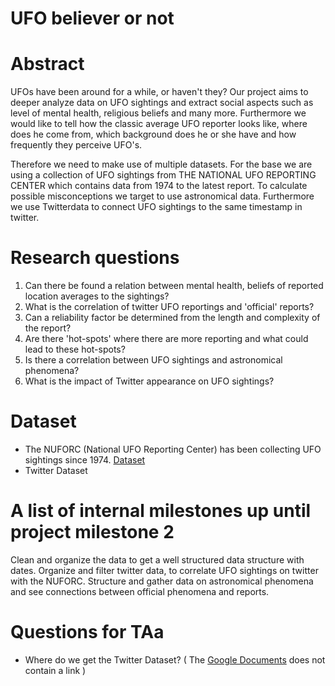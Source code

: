 # UFO believer or not

# Abstract

UFOs have been around for a while, or haven't they? Our project aims to deeper analyze data on UFO sightings and extract social aspects such as level of mental health, religious beliefs and many more. Furthermore we would like to tell how the classic average UFO reporter looks like, where does he come from, which background does he or she have and how frequently they perceive UFO's.

Therefore we need to make use of multiple datasets. For the base we are using a collection of UFO sightings from THE NATIONAL UFO REPORTING CENTER which contains data from 1974 to the latest report. To calculate possible misconceptions we target to use astronomical data. Furthermore we use Twitterdata to connect UFO sightings to the same timestamp in twitter.


# Research questions
1. Can there be found a relation between mental health, beliefs of reported location averages to the sightings?
2. What is the correlation of twitter UFO reportings and 'official' reports?
3. Can a reliability factor be determined from the length and complexity of the report?
4. Are there 'hot-spots' where there are more reporting and what could lead to these hot-spots? 
5. Is there a correlation between UFO sightings and astronomical phenomena?
6. What is the impact of Twitter appearance on UFO sightings?

# Dataset
* The NUFORC (National UFO Reporting Center) has been collecting UFO sightings since 1974. [Dataset](http://www.nuforc.org/webreports.html)
* Twitter Dataset


# A list of internal milestones up until project milestone 2
Clean and organize the data to get a well structured data structure with dates. Organize and filter twitter data, to correlate UFO sightings on twitter with the NUFORC. 
Structure and gather data on astronomical phenomena and see connections between official phenomena and reports.


# Questions for TAa
* Where do we get the Twitter Dataset? ( The [Google Documents](https://docs.google.com/spreadsheets/d/1D464uqlEBae7PKVs_Nyw0Kmqxnsnhzwx9rlLLmrZxc0/edit#gid=0) does not contain a link )
